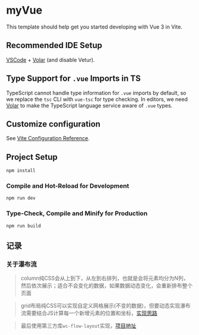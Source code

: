 # myVue

This template should help get you started developing with Vue 3 in Vite.

## Recommended IDE Setup

[VSCode](https://code.visualstudio.com/) + [Volar](https://marketplace.visualstudio.com/items?itemName=Vue.volar) (and disable
Vetur).

## Type Support for `.vue` Imports in TS

TypeScript cannot handle type information for `.vue` imports by default, so we replace the `tsc` CLI with `vue-tsc` for type
checking. In editors, we need [Volar](https://marketplace.visualstudio.com/items?itemName=Vue.volar) to make the TypeScript
language service aware of `.vue` types.

## Customize configuration

See [Vite Configuration Reference](https://vitejs.dev/config/).

## Project Setup

```sh
npm install
```

### Compile and Hot-Reload for Development

```sh
npm run dev
```

### Type-Check, Compile and Minify for Production

```sh
npm run build
```

## 记录

### 关于瀑布流

> column纯CSS会从上到下，从左到右排列，也就是会将元素均分为N列，然后依次展示；适合不会变化的数据，如果数据动态变化，会重新排布整个页面

> grid布局纯CSS可以实现自定义网格展示(不变的数据)，但要动态实现瀑布流需要结合JS计算每一个新增元素的位置和坐标，[实现思路](https://www.bilibili.com/video/BV1dt421L7a7/?share_source=copy_web&vd_source=4a848b0771dedcff278c8618837fdf90)

> 最后使用第三方库`wc-flow-layout`实现，[项目地址](https://www.npmjs.com/package/wc-flow-layout)
